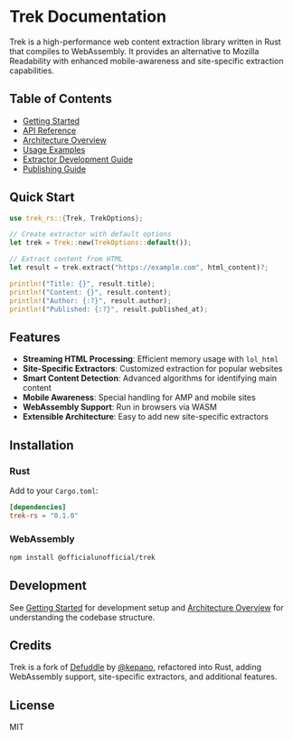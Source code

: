 # Trek Documentation

Trek is a high-performance web content extraction library written in Rust that compiles to WebAssembly. It provides an alternative to Mozilla Readability with enhanced mobile-awareness and site-specific extraction capabilities.

## Table of Contents

- [Getting Started](./getting-started.md)
- [API Reference](./api-reference.md)
- [Architecture Overview](./architecture.md)
- [Usage Examples](./examples.md)
- [Extractor Development Guide](./extractor-guide.md)
- [Publishing Guide](./publishing.md)

## Quick Start

```rust
use trek_rs::{Trek, TrekOptions};

// Create extractor with default options
let trek = Trek::new(TrekOptions::default());

// Extract content from HTML
let result = trek.extract("https://example.com", html_content)?;

println!("Title: {}", result.title);
println!("Content: {}", result.content);
println!("Author: {:?}", result.author);
println!("Published: {:?}", result.published_at);
```

## Features

- **Streaming HTML Processing**: Efficient memory usage with `lol_html`
- **Site-Specific Extractors**: Customized extraction for popular websites
- **Smart Content Detection**: Advanced algorithms for identifying main content
- **Mobile Awareness**: Special handling for AMP and mobile sites
- **WebAssembly Support**: Run in browsers via WASM
- **Extensible Architecture**: Easy to add new site-specific extractors

## Installation

### Rust

Add to your `Cargo.toml`:

```toml
[dependencies]
trek-rs = "0.1.0"
```

### WebAssembly

```bash
npm install @officialunofficial/trek
```

## Development

See [Getting Started](./getting-started.md) for development setup and [Architecture Overview](./architecture.md) for understanding the codebase structure.

## Credits

Trek is a fork of [Defuddle](https://github.com/kepano/defuddle) by [@kepano](https://github.com/kepano), refactored into Rust, adding WebAssembly support, site-specific extractors, and additional features.

## License

MIT
